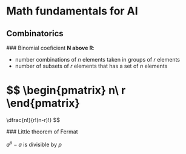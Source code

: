 # Math fundamentals for AI
## Combinatorics
### Binomial coeficient
**N above R**:
- number combinations of *n* elements taken in groups of *r* elements
- number of subsets of *r* elements that has a set of *n* elements

$$
\begin{pmatrix}
n\\
r
\end{pmatrix}
=
\dfrac{n!}{r!(n-r)!}
$$

### Little theorem of Fermat

$a^p-a$ is divisible by *p*
